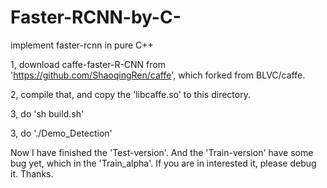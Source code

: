 # Faster-RCNN-by-C-
implement faster-rcnn in pure C++

1, download caffe-faster-R-CNN from 'https://github.com/ShaoqingRen/caffe', which forked from BLVC/caffe.

2, compile that, and copy the 'libcaffe.so' to this directory.

3, do 'sh build.sh'

3, do './Demo_Detection'

Now I have finished the 'Test-version'. And the 'Train-version' have some bug yet, which in the 'Train_alpha'. If you are in interested it, please debug it. Thanks.
